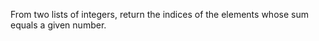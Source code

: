 From two lists of integers, return the indices of the elements whose sum equals a given number.






